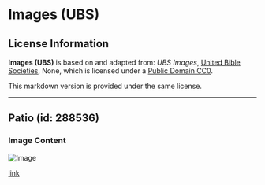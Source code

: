 # Images (UBS)

## License Information

**Images (UBS)** is based on and adapted from: _UBS Images_, [United Bible Societies](https://unitedbiblesocieties.org/), None, which is licensed under a [Public Domain CC0](https://creativecommons.org/public-domain/cc0/).

This markdown version is provided under the same license.



--------------------------------

## Patio (id: 288536)

### Image Content

![Image](https://cdn.aquifer.bible/aquifer-content/resources/Media/WEB-0435_courtyard_en.jpg)

[link](https://cdn.aquifer.bible/aquifer-content/resources/Media/WEB-0435_courtyard_en.jpg)


